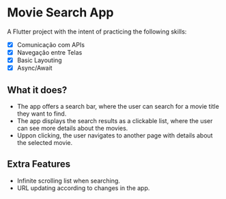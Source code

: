 # Movie Search App

A Flutter project with the intent of practicing the following skills:

- [x] Comunicação com APIs
- [x] Navegação entre Telas
- [x] Basic Layouting
- [x] Async/Await

## What it does?

- The app offers a search bar, where the user can search for a movie title they want to find.
- The app displays the search results as a clickable list, where the user can see more details about the movies.
- Uppon clicking, the user navigates to another page with details about the selected movie.

## Extra Features

- Infinite scrolling list when searching.
- URL updating according to changes in the app.
